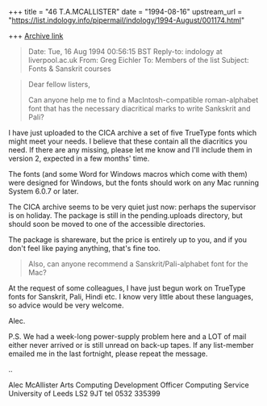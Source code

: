 +++
title = "46 T.A.MCALLISTER"
date = "1994-08-16"
upstream_url = "https://list.indology.info/pipermail/indology/1994-August/001174.html"

+++
[Archive link](https://list.indology.info/pipermail/indology/1994-August/001174.html)

> Date:          Tue, 16 Aug 1994 00:56:15 BST
> Reply-to:      indology at liverpool.ac.uk
> From:          Greg Eichler <geichle at eis.calstate.edu>
> To:            Members of the list <indology at liverpool.ac.uk>
> Subject:       Fonts & Sanskrit courses

> 
> Dear fellow listers,
> 
> Can anyone help me to find a MacIntosh-compatible roman-alphabet 
font that 
> has the necessary diacritical marks to write Sankskrit and Pali?

I have just uploaded  to the CICA archive a set of five TrueType fonts 
which might meet your needs. I believe that these contain all the 
diacritics you need. If there are any missing, please let me know and I'll 
include them in version 2, expected in a few months' time.

The fonts (and some Word for Windows macros which come with them) 
were designed for Windows, but the fonts should work on any Mac 
running System 6.0.7 or later.

The CICA archive seems to be very quiet just now: perhaps the 
supervisor is on holiday. The package is still in the pending.uploads 
directory, but should soon be moved to one of the accessible directories.

The package is shareware, but the price is entirely up to you, and if you 
don't feel like paying anything, that's fine too.


> Also, can
> anyone recommend a Sanskrit/Pali-alphabet font for the Mac?


At the request of some colleagues, I have just begun work on TrueType 
fonts for Sanskrit, Pali, Hindi etc. I know very little about these 
languages, so advice would be very welcome.

Alec.

P.S. We had a week-long power-supply problem here and a LOT of mail 
either never arrived or is still unread on back-up tapes. If any 
list-member emailed me in the last fortnight, please repeat the message.




..

Alec McAllister
Arts Computing Development Officer
Computing Service
University of Leeds
LS2 9JT
tel 0532 335399





